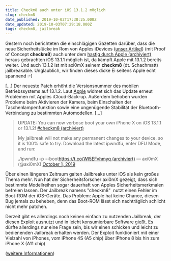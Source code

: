 ```yaml
---
title: Checkm8 auch unter iOS 13.1.2 möglich
slug: checkm8
date_published: 2019-10-02T17:30:25.000Z
date_updated: 2019-10-03T07:29:18.000Z
tags: checkm8, jailbreak
---
```


Gestern noch berichteten die einschlägigen Gazetten darüber, dass die neue Sicherheitslücke im Rom von Apples iDevices ([unser Artikel](__GHOST_URL__/neus-von-der-jailbreak-front/)) (mit Proof of Concept **checkm8**) auch unter dem [hastig durch Apple (archiviert)](http://web.archive.org/web/20191001174842/https://twitter.com/apfelhammer/status/1179087727029084160) heraus gebrachten iOS 13.1.1 möglich ist, da kämpft Apple mit 13.1.2 bereits weiter. Und auch 13.1.2 ist mit axi0mX seinem **checkm8** (dt. Schachmatt) jailbreakable. Unglaublich, wir finden dieses dicke Ei seitens Apple echt spannend :-)

[…] Der neueste Patch erhöht die Versionsnummer des mobilen Betriebssystems auf 13.1.2. Laut [Apple](https://www.t-online.de/themen/apple) widmet sich das Update erneut Problemen mit Apples iCloud-Back-up. Außerdem behoben wurden Probleme beim Aktivieren der Kamera, beim Einschalten der Taschenlampenfunktion sowie eine ungenügende Stabilität der Bluetooth-Verbindung zu bestimmten Automodellen. […]

> UPDATE: You can now verbose boot your own iPhone X on iOS 13.1.1 or 13.1.2! [#checkm8 (archiviert)](http://web.archive.org/web/20191109030528/https://twitter.com/hashtag/CheckM8?src=hash)
> 
> My jailbreak will not make any permanent changes to your device, so it is 100% safe to try. Download the latest ipwndfu, enter DFU Mode, and run:
> 
> ./ipwndfu -p --boot[https://t.co/Wl5EFvhmyq (archiviert)](http://web.archive.org/web/20210614004440/https://t.co/Wl5EFvhmyq)
> — axi0mX (@axi0mX) [October 1, 2019](https://twitter.com/axi0mX/status/1179142312305315840?ref_src=twsrc%5Etfw)

Über einen längeren Zeitraum galten Jailbreaks unter iOS als kein großes Thema mehr. Nun hat der Sicherheitsforscher axi0mX gezeigt, dass sich bestimmte Modellreihen sogar dauerhaft von Apples Sicherheitsmerkmalen befreien lassen. Der Jailbreak namens "checkm8"  nutzt einen Fehler im Boot-ROM der iOS-Geräte. Das Problem: Apple hat keine Chance, diesen Bug jemals zu beheben, denn das Boot-ROM lässt sich nachträglich schlicht nicht mehr patchen.

Derzeit gibt es allerdings noch keinen einfach zu nutzenden Jailbreak, der diesen Exploit ausnutzt und in leicht konsumierbare Software gießt. Es dürfte allerdings nur eine Frage sein, bis wir einen schicken und leicht zu bedienenden Jailbreak erhalten werden. Der Exploit funktioniert mit einer Vielzahl von iPhones, vom iPhone 4S (A5 chip) über iPhone 8 bis hin zum iPhone X (A11 chip)

([weitere Informationen](https://www.heise.de/mac-and-i/meldung/Jailbreak-auch-fuers-iPhone-X-unter-iOS-13-1-1-4543387.html))
